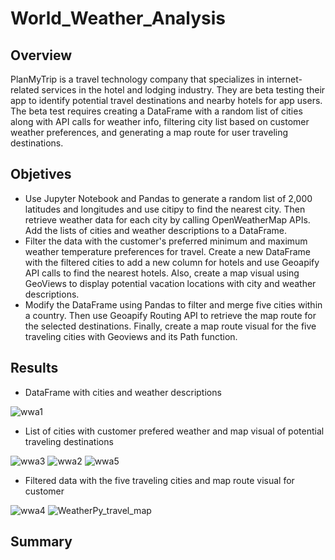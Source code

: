 # World_Weather_Analysis
## Overview
PlanMyTrip is a travel technology company that specializes in internet-related services in the hotel and lodging industry. They are beta testing their app to identify potential travel destinations and nearby hotels for app users. The beta test requires creating a DataFrame with a random list of cities along with API calls for weather info, filtering city list based on customer weather preferences, and generating a map route for user traveling destinations.


## Objetives
- Use Jupyter Notebook and Pandas to generate a random list of 2,000 latitudes and longitudes and use citipy to find the nearest city. Then retrieve weather data for each city by calling OpenWeatherMap APIs. Add the lists of cities and weather descriptions to a DataFrame.
- Filter the data with the customer's preferred minimum and maximum weather temperature preferences for travel. Create a new DataFrame with the filtered cities to add a new column for hotels and use Geoapify API calls to find the nearest hotels. Also, create a map visual using GeoViews to display potential vacation locations with city and weather descriptions.
- Modify the DataFrame using Pandas to filter and merge five cities within a country. Then use Geoapify Routing API to retrieve the map route for the selected destinations. Finally, create a  map route visual for the five traveling cities with Geoviews and its Path function. 

## Results
- DataFrame with cities and weather descriptions

![wwa1](https://user-images.githubusercontent.com/106359564/215585358-dbc09a67-f74f-4aeb-8ac7-e8a9fc821aef.png)



- List of cities with customer prefered weather and map visual of potential traveling destinations

![wwa3](https://user-images.githubusercontent.com/106359564/215585502-ab7dab25-d3b3-44c7-a962-513eccdb1ea0.png)
![wwa2](https://user-images.githubusercontent.com/106359564/215585415-57c92fd0-829b-44a7-98fe-2aee868cf5b9.png)
![wwa5](https://user-images.githubusercontent.com/106359564/215586702-558d5efc-e61a-4328-8300-360361e5fc84.png)



- Filtered data with the five traveling cities and map route visual for customer

![wwa4](https://user-images.githubusercontent.com/106359564/215585516-6d94f3ba-7743-44b9-aabf-41114e4c1835.png)
![WeatherPy_travel_map](https://user-images.githubusercontent.com/106359564/215576179-bcd0dc8d-9861-4bf8-8ef2-8570d992111e.png)




## Summary
